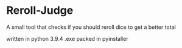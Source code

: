 # Reroll-Judge
A small tool that checks if you should reroll dice to get a better total

written in python 3.9.4
.exe packed in pyinstaller

